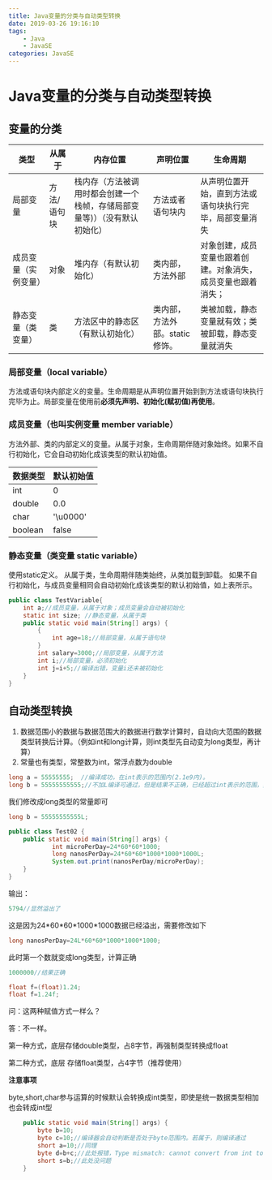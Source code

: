 ```yaml
---
title: Java变量的分类与自动类型转换
date: 2019-03-26 19:16:10
tags:	
	- Java
	- JavaSE
categories: JavaSE
---
```


# Java变量的分类与自动类型转换

## 变量的分类

| 类型                 | 从属于      | 内存位置                                                     | 声明位置                       | 生命周期                                                     |
| -------------------- | ----------- | ------------------------------------------------------------ | ------------------------------ | ------------------------------------------------------------ |
| 局部变量             | 方法/语句块 | 栈内存（方法被调用时都会创建一个栈帧，存储局部变量等)）（没有默认初始化） | 方法或者语句块内               | 从声明位置开始，直到方法或语句块执行完毕，局部变量消失       |
| 成员变量（实例变量） | 对象        | 堆内存（有默认初始化）                                       | 类内部，方法外部               | 对象创建，成员变量也跟着创建。对象消失，成员变量也跟着消失； |
| 静态变量（类变量）   | 类          | 方法区中的静态区（有默认初始化）                             | 类内部，方法外部。static修饰。 | 类被加载，静态变量就有效；类被卸载，静态变量就消失           |

### 局部变量（local variable）

方法或语句块内部定义的变量。生命周期是从声明位置开始到到方法或语句块执行完毕为止。局部变量在使用前**必须先声明、初始化(赋初值)再使用**。

### 成员变量（也叫实例变量 member variable）

方法外部、类的内部定义的变量。从属于对象，生命周期伴随对象始终。如果不自行初始化，它会自动初始化成该类型的默认初始值。

| 数据类型 | 默认初始值 |
| -------- | ---------- |
| int      | 0          |
| double   | 0.0        |
| char     | '\u0000'   |
| boolean  | false      |

### 静态变量（类变量 static variable）

 使用static定义。 从属于类，生命周期伴随类始终，从类加载到卸载。 如果不自行初始化，与成员变量相同会自动初始化成该类型的默认初始值，如上表所示。

```java
public class TestVariable{
	int a;//成员变量，从属于对象；成员变量会自动被初始化
	static int size; //静态变量，从属于类
	public static void main(String[] args) {
		{
			int age=18;//局部变量，从属于语句块
		}
		int salary=3000;//局部变量，从属于方法
		int i;//局部变量，必须初始化
		int j=i+5;//编译出错，变量i还未被初始化
	}
}
```



## 自动类型转换

1. 数据范围小的数据与数据范围大的数据进行数学计算时，自动向大范围的数据类型转换后计算。（例如int和long计算，则int类型先自动变为long类型，再计算）
2. 常量也有类型，常整数为int，常浮点数为double

```java
long a = 55555555;  //编译成功，在int表示的范围内(2.1e9内)。
long b = 55555555555;//不加L编译可通过，但是结果不正确，已经超过int表示的范围，数据溢出。
```

我们修改成long类型的常量即可

```java
long b = 55555555555L;
```

```java
public class Test02 {	
	public static void main(String[] args) {
			int microPerDay=24*60*60*1000;
			long nanosPerDay=24*60*60*1000*1000*1000L;
			System.out.print(nanosPerDay/microPerDay);
	}
}
```

输出：

```java
5794//显然溢出了
```

这是因为24\*60\*60\*1000\*1000数据已经溢出，需要修改如下

```java
long nanosPerDay=24L*60*60*1000*1000*1000;
```



此时第一个数就变成long类型，计算正确

```java
1000000//结果正确
```



```java
float f=(float)1.24;
float f=1.24f;
```

问：这两种赋值方式一样么？

答：不一样。

第一种方式，底层存储double类型，占8字节，再强制类型转换成float

第二种方式，底层 存储float类型，占4字节（推荐使用）



**注意事项**

byte,short,char参与运算的时候默认会转换成int类型，即使是统一数据类型相加也会转成int型

```java
	public static void main(String[] args) {
		byte b=10;
		byte c=10;//编译器会自动判断是否处于byte范围内。若属于，则编译通过
        short a=10;//同理
		byte d=b+c;//此处报错，Type mismatch: cannot convert from int to byte，b+c时候，自动转换成int类型
		short s=b;//此处没问题
	}
```

